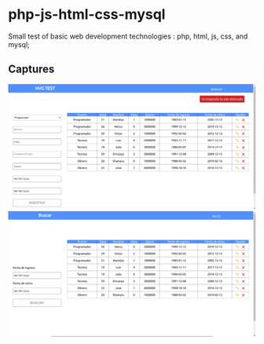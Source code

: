 # php-js-html-css-mysql

Small test of basic web development technologies : php, html, js, css, and mysql;

## Captures

![GitHub Logo](./img/cap.png)
![GitHub Logo](./img/cap2.png)
